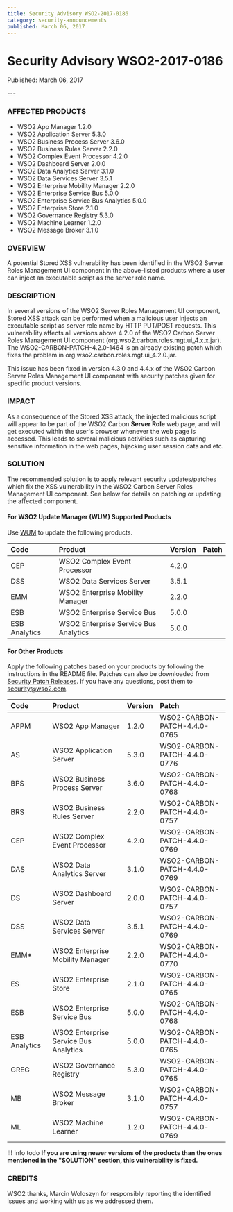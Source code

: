 ```yaml
---
title: Security Advisory WSO2-2017-0186
category: security-announcements
published: March 06, 2017
---
```


# Security Advisory WSO2-2017-0186

<p class="doc-info">Published: March 06, 2017</p>
---

### AFFECTED PRODUCTS
* WSO2 App Manager 1.2.0
* WSO2 Application Server 5.3.0
* WSO2 Business Process Server 3.6.0
* WSO2 Business Rules Server 2.2.0
* WSO2 Complex Event Processor 4.2.0
* WSO2 Dashboard Server 2.0.0
* WSO2 Data Analytics Server 3.1.0
* WSO2 Data Services Server 3.5.1
* WSO2 Enterprise Mobility Manager 2.2.0
* WSO2 Enterprise Service Bus 5.0.0
* WSO2 Enterprise Service Bus Analytics 5.0.0
* WSO2 Enterprise Store 2.1.0
* WSO2 Governance Registry 5.3.0
* WSO2 Machine Learner 1.2.0
* WSO2 Message Broker 3.1.0


### OVERVIEW
A potential Stored XSS vulnerability has been identified in the WSO2 Server Roles Management UI component in the above-listed products where a user can inject an executable script as the server role name.

### DESCRIPTION
In several versions of the WSO2 Server Roles Management UI component, Stored XSS attack can be performed when a malicious user injects an executable script as server role name by HTTP PUT/POST requests. This vulnerability affects all versions above 4.2.0 of the WSO2 Carbon Server Roles Management UI component (org.wso2.carbon.roles.mgt.ui_4.x.x.jar). The WSO2-CARBON-PATCH-4.2.0-1464 is an already existing patch which fixes the problem in org.wso2.carbon.roles.mgt.ui_4.2.0.jar.

This issue has been fixed in version 4.3.0 and 4.4.x of the WSO2 Carbon Server Roles Management UI component with security patches given for specific product versions.


### IMPACT
As a consequence of the Stored XSS attack, the injected malicious script will appear to be part of the WSO2 Carbon **Server Role** web page, and will get executed within the user's browser whenever the web page is accessed. This leads to several malicious activities such as capturing sensitive information in the web pages, hijacking user session data and etc.


### SOLUTION
The recommended solution is to apply relevant security updates/patches which fix the XSS vulnerability in the WSO2 Carbon Server Roles Management UI component. See below for details on patching or updating the affected component.

#### For WSO2 Update Manager (WUM) Supported Products
Use [WUM](https://wso2.com/updates/wum/) to update the following products.


| **Code** | **Product** | **Version** | **Patch**|
| :--- | :------ | :------ | :------ |
| CEP | WSO2 Complex Event Processor | 4.2.0 |
| DSS | WSO2 Data Services Server | 3.5.1 |
| EMM | WSO2 Enterprise Mobility Manager | 2.2.0 |
| ESB | WSO2 Enterprise Service Bus | 5.0.0 |
| ESB Analytics | WSO2 Enterprise Service Bus Analytics | 5.0.0 |


#### For Other Products
Apply the following patches based on your products by following the instructions in the README file. Patches can also be downloaded from [Security Patch Releases](https://wso2.com/security-patch-releases/). If you have any questions, post them to <security@wso2.com>.


| Code | Product | Version | Patch | 
| :--- | :------ | :------ | :---- |
| APPM | WSO2 App Manager | 1.2.0 | WSO2-CARBON-PATCH-4.4.0-0765 |
| AS | WSO2 Application Server | 5.3.0 | WSO2-CARBON-PATCH-4.4.0-0776 |
| BPS | WSO2 Business Process Server | 3.6.0 | WSO2-CARBON-PATCH-4.4.0-0768 |
| BRS | WSO2 Business Rules Server | 2.2.0 | WSO2-CARBON-PATCH-4.4.0-0757 |
| CEP | WSO2 Complex Event Processor | 4.2.0 | WSO2-CARBON-PATCH-4.4.0-0769 |
| DAS | WSO2 Data Analytics Server | 3.1.0 | WSO2-CARBON-PATCH-4.4.0-0769 |
| DS | WSO2 Dashboard Server | 2.0.0 | WSO2-CARBON-PATCH-4.4.0-0757 |
| DSS | WSO2 Data Services Server | 3.5.1 | WSO2-CARBON-PATCH-4.4.0-0769 |
| EMM* | WSO2 Enterprise Mobility Manager | 2.2.0 | WSO2-CARBON-PATCH-4.4.0-0770 |
| ES | WSO2 Enterprise Store | 2.1.0 | WSO2-CARBON-PATCH-4.4.0-0765 |
| ESB | WSO2 Enterprise Service Bus | 5.0.0 | WSO2-CARBON-PATCH-4.4.0-0768 |
| ESB Analytics | WSO2 Enterprise Service Bus Analytics | 5.0.0 | WSO2-CARBON-PATCH-4.4.0-0765 |
| GREG | WSO2 Governance Registry | 5.3.0 | WSO2-CARBON-PATCH-4.4.0-0765 |
| MB | WSO2 Message Broker | 3.1.0 | WSO2-CARBON-PATCH-4.4.0-0757 |
| ML | WSO2 Machine Learner | 1.2.0 | WSO2-CARBON-PATCH-4.4.0-0769 | 


!!! info todo
    **If you are using newer versions of the products than the ones mentioned in the "SOLUTION" section, this vulnerability is fixed.**


### CREDITS
WSO2 thanks, Marcin Woloszyn for responsibly reporting the identified issues and working with us as we addressed them.

